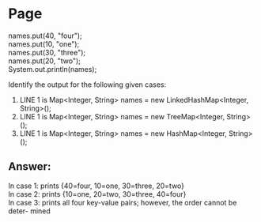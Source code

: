 # Page

names.put(40, "four"); \
names.put(10, "one"); \
names.put(30, "three"); \
names.put(20, "two"); \
System.out.println(names);

Identify the output for the following given cases:

1. LINE 1 is Map\<Integer, String> names = new LinkedHashMap\<Integer, String>();
2. LINE 1 is Map\<Integer, String> names = new TreeMap\<Integer, String>();
3. LINE 1 is Map\<Integer, String> names = new HashMap\<Integer, String>();



## Answer:

In case 1: prints {40=four, 10=one, 30=three, 20=two} \
In case 2: prints {10=one, 20=two, 30=three, 40=four}\
In case 3: prints all four key-value pairs; however, the order cannot be deter- mined
